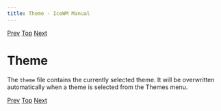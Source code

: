```yaml
---
title: Theme - IceWM Manual
---
```


[Prev](icewm-8.html) [Top](icewm-toc.html) [Next](icewm-10.html)

Theme
=====

The `theme` file contains the currently selected theme. It will be overwritten automatically when a theme is selected from the Themes menu.

[Prev](icewm-8.html) [Top](icewm-toc.html) [Next](icewm-10.html)
